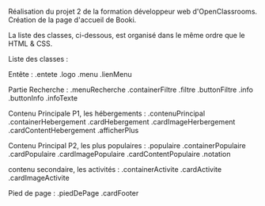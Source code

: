 Réalisation du projet 2 de la formation développeur web d'OpenClassrooms. Création de la page d'accueil de Booki.

La liste des classes, ci-dessous, est organisé dans le même ordre que le HTML & CSS.

Liste des classes :

Entête :
.entete
.logo
.menu
.lienMenu

Partie Recherche :
.menuRecherche
.containerFiltre
.filtre
.buttonFiltre
.info
.buttonInfo
.infoTexte

Contenu Principale P1, les hébergements :
.contenuPrincipal
.containerHebergement
.cardHebergement
.cardImageHerbergement
.cardContentHebergement
.afficherPlus

Contenu Principal P2, les plus populaires :
.populaire
.containerPopulaire
.cardPopulaire
.cardImagePopulaire
.cardContentPopulaire
.notation

contenu secondaire, les activités :
.containerActivite
.cardActivite
.cardImageActivite

Pied de page :
.piedDePage
.cardFooter
